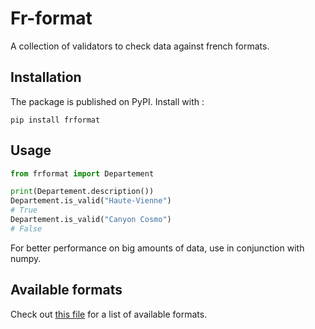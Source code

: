 # Fr-format

A collection of validators to check data against french formats.

## Installation

The package is published on PyPI. Install with :

`pip install frformat`

## Usage 

```python
from frformat import Departement

print(Departement.description())
Departement.is_valid("Haute-Vienne")
# True
Departement.is_valid("Canyon Cosmo")
# False
```

For better performance on big amounts of data, use in conjunction with numpy.

## Available formats

Check out [this file](./docs/formats.md) for a list of available formats.
